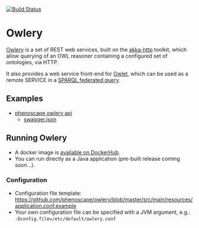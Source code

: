[![Build Status](https://secure.travis-ci.org/phenoscape/owlery.png)](http://travis-ci.org/phenoscape/owlery)

# Owlery

[Owlery](https://owlery.phenoscape.org/api/) is a set of REST web services, built on the [akka-http](https://akka.io) toolkit, which allow querying of an OWL reasoner containing a configured set of ontologies, via HTTP.

It also provides a web service front-end for [Owlet](https://github.com/phenoscape/owlet), which can be used as a remote SERVICE in a [SPARQL federated query](http://www.w3.org/TR/sparql11-federated-query/).

## Examples

 * [phenoscape owlery api](https://owlery.phenoscape.org/api/)
     * [swagger.json](https://owlery.phenoscape.org/json/swagger.json)

## Running Owlery

* A docker image is [available on DockerHub](https://hub.docker.com/r/phenoscape/owlery).
* You can run directly as a Java application (pre-built release coming soon...).

### Configuration

* Configuration file template: https://github.com/phenoscape/owlery/blob/master/src/main/resources/application.conf.example
* Your own configuration file can be specified with a JVM argument, e.g.: `-Dconfig.file=/etc/default/owlery.conf`
